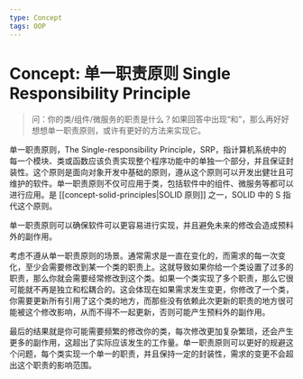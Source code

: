 ```yaml
---
type: Concept
tags: OOP
---
```


# Concept: 单一职责原则 Single Responsibility Principle

> 问：你的类/组件/微服务的职责是什么？如果回答中出现“和”，那么再好好想想单一职责原则，或许有更好的方法来实现它。

单一职责原则，The Single-responsibility Principle，SRP，指计算机系统中的每一个模块、类或函数应该负责实现整个程序功能中的单独一个部分，并且保证封装性。这个原则是面向对象开发中基础的原则，遵从这个原则可以开发出健壮且可维护的软件。单一职责原则不仅可应用于类，包括软件中的组件、微服务等都可以进行应用。是 [[concept-solid-principles|SOLID 原则]] 之一，SOLID 中的 S 指代这个原则。

单一职责原则可以确保软件可以更容易进行实现，并且避免未来的修改会造成预料外的副作用。

考虑不遵从单一职责原则的场景。通常需求是一直在变化的，而需求的每一次变化，至少会需要修改到某一个类的职责上。这就导致如果你给一个类设置了过多的职责，那么你就会需要经常修改到这个类。如果一个类实现了多个职责，那么它很可能就不再是独立和松耦合的。这会体现在如果需求发生变更，你修改了一个类，你需要更新所有引用了这个类的地方，而那些没有依赖此次更新的职责的地方很可能被这个修改影响，从而不得不一起更新，否则可能产生预料外的副作用。

最后的结果就是你可能需要频繁的修改你的类，每次修改更加复杂繁琐，还会产生更多的副作用，这超出了实际应该发生的工作量。单一职责原则可以更好的规避这个问题，每个类实现一个单一的职责，并且保持一定的封装性，需求的变更不会超出这个职责的影响范围。
